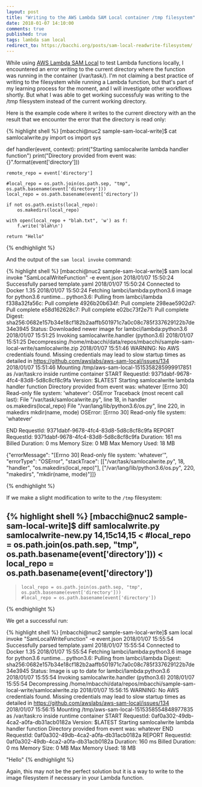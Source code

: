 ```yaml
---
layout: post
title: "Writing to the AWS Lambda SAM Local container /tmp filesystem"
date: 2018-01-07 14:10:00
comments: true
published: true
tags: lambda sam local
redirect_to: https://bacchi.org/posts/sam-local-readwrite-filesystem/
---
```


While using [AWS Lambda SAM
Local](https://docs.aws.amazon.com/lambda/latest/dg/test-sam-local.html) to test
Lambda functions locally, I encountered an error writing to the current
directory where the function was running in the container (/var/task/). I'm not
claiming a best practice of writing to the filesystem while running a Lambda
function, but that's part of my learning process for the moment, and I will
investigate other workflows shortly. But what I was able to get working
successfuly was writing to the /tmp filesystem instead of the current working
directory.

Here is the example code where it writes to the current directory with an the
result that we encounter the error that the directory is read only:

<!--more-->

{% highlight shell %}
[mbacchi@nuc2 sample-sam-local-write]$ cat samlocalwrite.py
import os
import sys


def handler(event, context):
    print("Starting samlocalwrite lambda handler function")
    print("Directory provided from event was: {}".format(event['directory']))

    remote_repo = event['directory']

    #local_repo = os.path.join(os.path.sep, "tmp", os.path.basename(event['directory']))
    local_repo = os.path.basename(event['directory'])

    if not os.path.exists(local_repo):
        os.makedirs(local_repo)

    with open(local_repo + "blah.txt", 'w') as f:
        f.write('blah\n')

    return "Hello"
{% endhighlight %}

And the output of the `sam local invoke` command:

{% highlight shell %}
[mbacchi@nuc2 sample-sam-local-write]$ sam local invoke "SamLocalWriteFunction" -e event.json
2018/01/07 15:50:24 Successfully parsed template.yaml
2018/01/07 15:50:24 Connected to Docker 1.35
2018/01/07 15:50:24 Fetching lambci/lambda:python3.6 image for python3.6 runtime...
python3.6: Pulling from lambci/lambda
f338a32fa56c: Pull complete
4926b20b634f: Pull complete
298eae5902d7: Pull complete
e58d162628c7: Pull complete
e02bc73f2e71: Pull complete
Digest: sha256:0682e157b34e18cf182b2aaffb501971c7a0c08c785f337629122b7de34e3945
Status: Downloaded newer image for lambci/lambda:python3.6
2018/01/07 15:51:25 Invoking samlocalwrite.handler (python3.6)
2018/01/07 15:51:25 Decompressing /home/mbacchi/data/repos/mbacchi/sample-sam-local-write/samlocalwrite.zip
2018/01/07 15:51:46 WARNING: No AWS credentials found. Missing credentials may lead to slow startup times as detailed in https://github.com/awslabs/aws-sam-local/issues/134
2018/01/07 15:51:46 Mounting /tmp/aws-sam-local-1515358285999917851 as /var/task:ro inside runtime container
START RequestId: 9371dabf-9678-4fc4-83d8-5d8c8cf8c9fa Version: $LATEST
Starting samlocalwrite lambda handler function
Directory provided from event was: whatever
[Errno 30] Read-only file system: 'whatever': OSError
Traceback (most recent call last):
  File "/var/task/samlocalwrite.py", line 18, in handler
    os.makedirs(local_repo)
  File "/var/lang/lib/python3.6/os.py", line 220, in makedirs
    mkdir(name, mode)
OSError: [Errno 30] Read-only file system: 'whatever'

END RequestId: 9371dabf-9678-4fc4-83d8-5d8c8cf8c9fa
REPORT RequestId: 9371dabf-9678-4fc4-83d8-5d8c8cf8c9fa Duration: 161 ms Billed Duration: 0 ms Memory Size: 0 MB Max Memory Used: 18 MB

{"errorMessage": "[Errno 30] Read-only file system: 'whatever'", "errorType": "OSError", "stackTrace": [["/var/task/samlocalwrite.py", 18, "handler", "os.makedirs(local_repo)"], ["/var/lang/lib/python3.6/os.py", 220, "makedirs", "mkdir(name, mode)"]]}

{% endhighlight %}

If we make a slight modification to write to the `/tmp` filesystem:

{% highlight shell %}
[mbacchi@nuc2 sample-sam-local-write]$ diff samlocalwrite.py samlocalwrite-new.py
14,15c14,15
<     #local_repo = os.path.join(os.path.sep, "tmp", os.path.basename(event['directory']))
<     local_repo = os.path.basename(event['directory'])
---
>     local_repo = os.path.join(os.path.sep, "tmp", os.path.basename(event['directory']))
>     #local_repo = os.path.basename(event['directory'])
{% endhighlight %}

We get a successful run:

{% highlight shell %}
[mbacchi@nuc2 sample-sam-local-write]$ sam local invoke "SamLocalWriteFunction" -e event.json
2018/01/07 15:55:54 Successfully parsed template.yaml
2018/01/07 15:55:54 Connected to Docker 1.35
2018/01/07 15:55:54 Fetching lambci/lambda:python3.6 image for python3.6 runtime...
python3.6: Pulling from lambci/lambda
Digest: sha256:0682e157b34e18cf182b2aaffb501971c7a0c08c785f337629122b7de34e3945
Status: Image is up to date for lambci/lambda:python3.6
2018/01/07 15:55:54 Invoking samlocalwrite.handler (python3.6)
2018/01/07 15:55:54 Decompressing /home/mbacchi/data/repos/mbacchi/sample-sam-local-write/samlocalwrite.zip
2018/01/07 15:56:15 WARNING: No AWS credentials found. Missing credentials may lead to slow startup times as detailed in https://github.com/awslabs/aws-sam-local/issues/134
2018/01/07 15:56:15 Mounting /tmp/aws-sam-local-1515358554848977835 as /var/task:ro inside runtime container
START RequestId: 0af0a302-49db-4ca2-a0fa-db31acb0182a Version: $LATEST
Starting samlocalwrite lambda handler function
Directory provided from event was: whatever
END RequestId: 0af0a302-49db-4ca2-a0fa-db31acb0182a
REPORT RequestId: 0af0a302-49db-4ca2-a0fa-db31acb0182a Duration: 160 ms Billed Duration: 0 ms Memory Size: 0 MB Max Memory Used: 18 MB

"Hello"
{% endhighlight %}

Again, this may not be the perfect solution but it is a way to write to the
image filesystem if necessary in your Lambda function.
